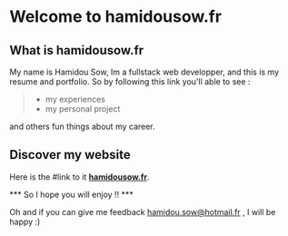 # Welcome to hamidousow.fr

## What is hamidousow.fr
My name is Hamidou Sow, Im a fullstack web developper, and this is my resume and portfolio. 
So by following this link you'll able to see :
> - my experiences
> - my personal project

and others fun things about my career.

## Discover my website
Here is the #link to it **[hamidousow.fr](https:www.hamidousow.fr)**.

*** So I hope you will enjoy !! ***

Oh and if you can give me feedback <hamidou.sow@hotmail.fr> , I will be happy :) 